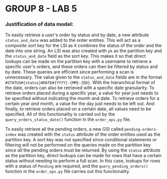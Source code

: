 # GROUP 8 - LAB 5

### Justification of data model:

To easily retrieve a user's order by status and by date, a new attribute `status_and_date` was added to the order entities. This will act as a composite sort key for the LSI as it combines the status of the order and the date into one string. An LSI was also created with `pk` as the partition key and the `status_and_date` field as the sort key. This makes it so that direct lookups can be made on the partition key with a username to retrieve a specific user's orders, and these orders can then be filtered by status and by date. These queries are efficient since performing a scan is unnecessary. The value given to the `status_and_date` fields are in the format `#STATUS#{status}#DATE#{YYYY}-{MM}-{DD}`. With the hierarchical format of the date, orders can also be retrieved with a specific date granularity. To retrieve orders placed during a specific year, a value for year just needs to be specified without indicating the month and date. To retrieve orders for a certain year *and* month, a value for the day just needs to be left out. And finally, to retrieve orders placed on a certain date, all values need to be specified. All of this functionality is carried out by the `query_orders_status_date()` function in the `order_ops.py` file.

To easily retrieve all the pending orders, a new GSI called `pending-orders-index` was created with the `status` attribute of the order entities used as the partition key. A sort key was not specified since conditional statements or filtering will not be performed on the queries made on the partition key since *all* the pending orders must be returned. By using the `status` attribute as the partition key, direct lookups can be made for rows that have a certain status without needing to perform a full scan. In this case, lookups for rows with a status of `Pending` are required, and the `query_pending_orders()` function in the `order_ops.py` file carries out this functionality.





